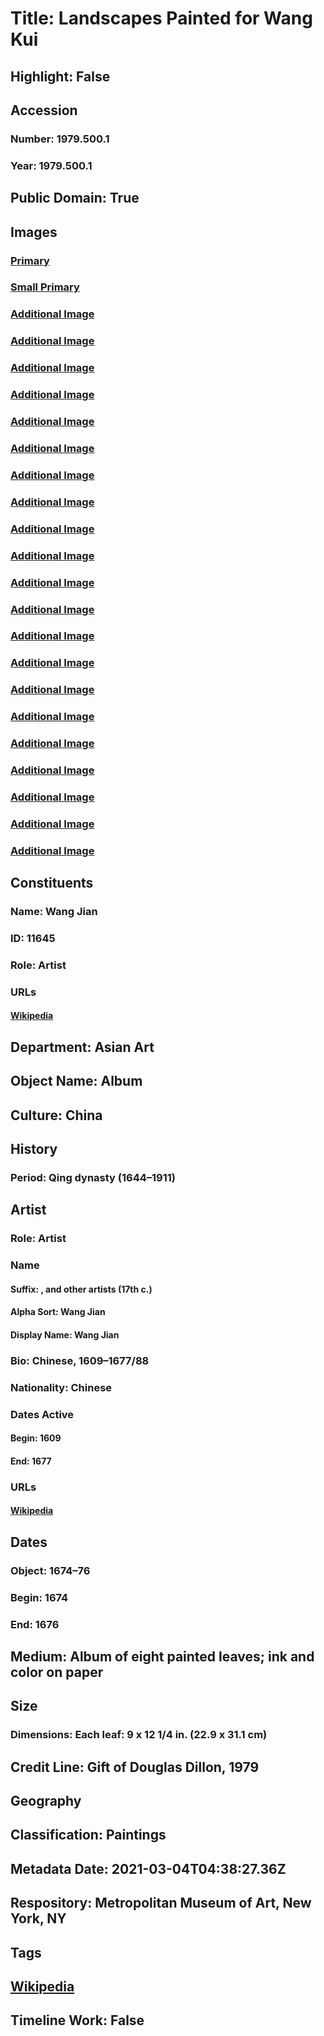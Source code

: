 # Title: Landscapes Painted for Wang Kui
## Highlight: False
## Accession
### Number: 1979.500.1
### Year: 1979.500.1
## Public Domain: True
## Images
### [Primary](https://images.metmuseum.org/CRDImages/as/original/1979_500_1_b_sf.jpg)
### [Small Primary](https://images.metmuseum.org/CRDImages/as/web-large/1979_500_1_b_sf.jpg)
### [Additional Image](https://images.metmuseum.org/CRDImages/as/original/1979_500_1_bb_sf.jpg)
### [Additional Image](https://images.metmuseum.org/CRDImages/as/original/1979_500_1_d_sf.jpg)
### [Additional Image](https://images.metmuseum.org/CRDImages/as/original/1979_500_1_e_sf.jpg)
### [Additional Image](https://images.metmuseum.org/CRDImages/as/original/1979_500_1_ee_sf.jpg)
### [Additional Image](https://images.metmuseum.org/CRDImages/as/original/1979_500_1_f_sf.jpg)
### [Additional Image](https://images.metmuseum.org/CRDImages/as/original/1979_500_1_ff_sf.jpg)
### [Additional Image](https://images.metmuseum.org/CRDImages/as/original/1979_500_1_g_sf.jpg)
### [Additional Image](https://images.metmuseum.org/CRDImages/as/original/1979_500_1_gg_sf.jpg)
### [Additional Image](https://images.metmuseum.org/CRDImages/as/original/1979_500_1_h_sf.jpg)
### [Additional Image](https://images.metmuseum.org/CRDImages/as/original/1979_500_1_i_sf.jpg)
### [Additional Image](https://images.metmuseum.org/CRDImages/as/original/1979_500_1_jj_sf.jpg)
### [Additional Image](https://images.metmuseum.org/CRDImages/as/original/1979_500_1_j_sf.jpg)
### [Additional Image](https://images.metmuseum.org/CRDImages/as/original/1979_500_1_a_aa_sf.jpg)
### [Additional Image](https://images.metmuseum.org/CRDImages/as/original/1979_500_1_c_cc_sf.jpg)
### [Additional Image](https://images.metmuseum.org/CRDImages/as/original/1979_500_1_d_dd_sf.jpg)
### [Additional Image](https://images.metmuseum.org/CRDImages/as/original/1979_500_1_e_ee_sf.jpg)
### [Additional Image](https://images.metmuseum.org/CRDImages/as/original/1979_500_1_f_ff_sf.jpg)
### [Additional Image](https://images.metmuseum.org/CRDImages/as/original/1979_500_1_g_gg_sf.jpg)
### [Additional Image](https://images.metmuseum.org/CRDImages/as/original/1979_500_1_h_hh_sf.jpg)
### [Additional Image](https://images.metmuseum.org/CRDImages/as/original/1979_500_1_i_ii_sf.jpg)
### [Additional Image](https://images.metmuseum.org/CRDImages/as/original/1979_500_1_j_jj_sf.jpg)
## Constituents
### Name: Wang Jian
### ID: 11645
### Role: Artist
### URLs
#### [Wikipedia](https://www.wikidata.org/wiki/Q711481)
## Department: Asian Art
## Object Name: Album
## Culture: China
## History
### Period: Qing dynasty (1644–1911)
## Artist
### Role: Artist
### Name
#### Suffix: , and other artists (17th c.)
#### Alpha Sort: Wang Jian
#### Display Name: Wang Jian
### Bio: Chinese, 1609–1677/88
### Nationality: Chinese
### Dates Active
#### Begin: 1609
#### End: 1677
### URLs
#### [Wikipedia](https://www.wikidata.org/wiki/Q711481)
## Dates
### Object: 1674–76
### Begin: 1674
### End: 1676
## Medium: Album of eight painted leaves; ink and color on paper
## Size
### Dimensions: Each leaf: 9 x 12 1/4 in. (22.9 x 31.1 cm)
## Credit Line: Gift of Douglas Dillon, 1979
## Geography
## Classification: Paintings
## Metadata Date: 2021-03-04T04:38:27.36Z
## Respository: Metropolitan Museum of Art, New York, NY
## Tags
## [Wikipedia](https://www.wikidata.org/wiki/Q78920660)
## Timeline Work: False